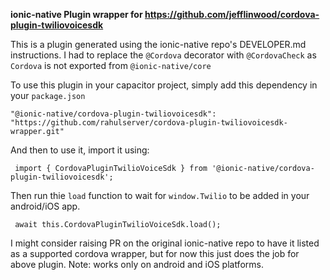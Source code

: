 **ionic-native Plugin wrapper for https://github.com/jefflinwood/cordova-plugin-twiliovoicesdk**

This is a plugin generated using the ionic-native repo's DEVELOPER.md instructions. I had to replace the `@Cordova` decorator with `@CordovaCheck` as `Cordova` is not exported from `@ionic-native/core`

To use this plugin in your capacitor project, simply add this dependency in your `package.json`

`"@ionic-native/cordova-plugin-twiliovoicesdk": "https://github.com/rahulserver/cordova-plugin-twiliovoicesdk-wrapper.git"`

And then to use it, import it using:

` import { CordovaPluginTwilioVoiceSdk } from '@ionic-native/cordova-plugin-twiliovoicesdk';`

Then run thie `load` function to wait for `window.Twilio` to be added in your android/iOS app.

` await this.CordovaPluginTwilioVoiceSdk.load();`

I might consider raising PR on the original ionic-native repo to have it listed as a supported cordova wrapper, but for now this just does the job for above plugin.
Note: works only on android and iOS platforms.


